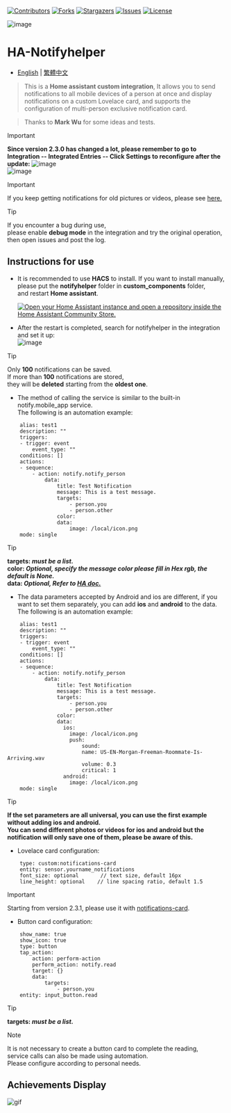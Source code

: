 
 [![Contributors][contributors-shield]][contributors-url]
 [![Forks][forks-shield]][forks-url]
 [![Stargazers][stars-shield]][stars-url]
 [![Issues][issues-shield]][issues-url]
 [![License][license-shield]][license-url]

 [contributors-shield]: https://img.shields.io/github/contributors/kukuxx/HA-NotifyHelper.svg?style=for-the-badge
 [contributors-url]: https://github.com/kukuxx/HA-NotifyHelper/graphs/contributors

 [forks-shield]: https://img.shields.io/github/forks/kukuxx/HA-NotifyHelper.svg?style=for-the-badge
 [forks-url]: https://github.com/kukuxx/HA-NotifyHelper/network/members

 [stars-shield]: https://img.shields.io/github/stars/kukuxx/HA-NotifyHelper.svg?style=for-the-badge
 [stars-url]: https://github.com/kukuxx/HA-NotifyHelper/stargazers

 [issues-shield]: https://img.shields.io/github/issues/kukuxx/HA-NotifyHelper.svg?style=for-the-badge
 [issues-url]: https://github.com/kukuxx/HA-NotifyHelper/issues

 [license-shield]: https://img.shields.io/github/license/kukuxx/HA-NotifyHelper.svg?style=for-the-badge
 [license-url]: https://github.com/kukuxx/HA-NotifyHelper/blob/main/LICENSE

![image](/doc/icon.png)

# HA-Notifyhelper

- [English](/README.md) | [繁體中文](/doc/README-zh-TW.md)

> This is a <b>Home assistant custom integration</b>, It allows you to send notifications to all mobile devices of a person at once and display notifications on a custom Lovelace card, and supports the configuration of multi-person exclusive notification card.

> Thanks to <b>Mark Wu</b> for some ideas and tests.

> [!Important]
> <b>Since version 2.3.0 has changed a lot, please remember to go to Integration -- Integrated Entries -- Click Settings to reconfigure after the update:</b>
![image](/doc/update_settings1.png) <br>
![image](/doc/update_settings2.png)

> [!Important]
> If you keep getting notifications for old pictures or videos, please see 
<a href='https://community.home-assistant.io/t/home-assistant-sends-cached-images-in-ios-notification/520766'>here.</a>

> [!Tip]
> If you encounter a bug during use, <br>
> please enable <b>debug mode</b> in the integration and try the original operation, <br>
> then open issues and post the log.

## Instructions for use  

- It is recommended to use <b>HACS</b> to install. If you want to install manually,
  <br>please put the <b>notifyhelper</b> folder in <b>custom_components</b> folder, 
  <br>and restart <b>Home assistant</b>.

  [![Open your Home Assistant instance and open a repository inside the Home Assistant Community Store.](https://my.home-assistant.io/badges/hacs_repository.svg)](https://my.home-assistant.io/redirect/hacs_repository/?owner=kukuxx&repository=HA-NotifyHelper&category=Integration)

- After the restart is completed, search for notifyhelper in the integration and set it up:<br>
![image](/doc/settings.png)

> [!Tip]
> Only <b>100</b> notifications can be saved.<br>
> If more than <b>100</b> notifications are stored,
> <br>they will be <b>deleted</b> starting from the <b>oldest one</b>.

- The method of calling the service is similar to the built-in notify.mobile_app service.
  <br>The following is an automation example:
```
    alias: test1
    description: ""
    triggers:
    - trigger: event
        event_type: ""
    conditions: []
    actions:
    - sequence:
        - action: notify.notify_person
            data:
                title: Test Notification
                message: This is a test message.
                targets:
                    - person.you
                    - person.other
                color:
                data:
                    image: /local/icon.png
    mode: single
```
> [!Tip]
> <b>targets: <i>must be a list.</i></b><br>
> <b>color: <i>Optional, specify the message color please fill in Hex rgb,
> the default is None.</i></b><br>
> <b>data: <i>Optional, Refer to <a href='https://companion.home-assistant.io/docs/notifications/notifications-basic'>HA doc.</a></i></b>

- The data parameters accepted by Android and ios are different, if you want to set them separately, you can add <b>ios</b> and <b>android</b> to the data.
<br>The following is an automation example:
```
    alias: test1
    description: ""
    triggers:
    - trigger: event
        event_type: ""
    conditions: []
    actions:
    - sequence:
        - action: notify.notify_person
            data:
                title: Test Notification
                message: This is a test message.
                targets:
                    - person.you
                    - person.other
                color: 
                data:
                  ios:
                    image: /local/icon.png
                    push:
                        sound:
                        name: US-EN-Morgan-Freeman-Roommate-Is-Arriving.wav
                        volume: 0.3
                        critical: 1
                  android:
                    image: /local/icon.png
    mode: single
```

> [!Tip]
> <b>If the set parameters are all universal,
you can use the first example without adding ios and android.<br>
> You can send different photos or videos for ios and android but the notification will only save one of them, please be aware of this. </b>

- Lovelace card configuration:
```
    type: custom:notifications-card
    entity: sensor.yourname_notifications
    font_size: optional       // text size, default 16px
    line_height: optional    // line spacing ratio, default 1.5

```
> [!Important]
> Starting from version 2.3.1, please use it with <a href='https://github.com/kukuxx/lovelace-notifications-card'>notifications-card</a>.

- Button card configuration:
```
    show_name: true
    show_icon: true
    type: button
    tap_action:
        action: perform-action
        perform_action: notify.read
        target: {}
        data:
            targets:
                - person.you
    entity: input_button.read
```
> [!Tip]
> <b>targets: <i>must be a list.</i></b>

> [!NOTE]
> It is not necessary to create a button card to complete the reading,<br>
  service calls can also be made using automation. <br>
  Please configure according to personal needs.

## Achievements Display   

![gif](/doc/display.gif)

